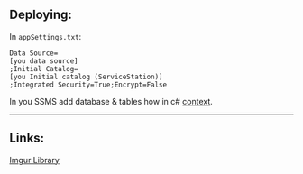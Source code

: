 ## Deploying:
In `appSettings.txt`:
```
Data Source= 
[you data source]
;Initial Catalog= 
[you Initial catalog (ServiceStation)]
;Integrated Security=True;Encrypt=False
```
In you SSMS add database & tables how in c# [context](https://github.com/sha-255/Library/tree/eceb3cbbafd5c7b00f340f47eb19b4d2e0ed283b/Domain/Data).
___
## Links:
[Imgur Library](https://imgur.com/a/DW01TmF)
